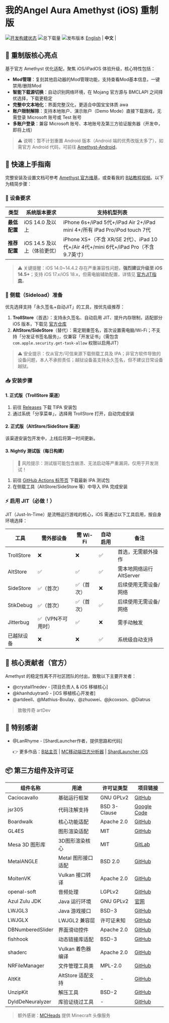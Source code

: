 # 我的Angel Aura Amethyst (iOS) 重制版
[![开发构建状态](https://github.com/herbrine8403/Amethyst-iOS-MyRemastered/actions/workflows/development.yml/badge.svg?branch=main)](.github/workflows/development.yml)
![总下载量](https://img.shields.io/github/downloads/herbrine8403/Amethyst-iOS-MyRemastered/total?style=flat-square&color=00a82a)
![发布版本](https://img.shields.io/github/v/release/herbrine8403/Amethyst-iOS-MyRemastered?style=flat-square&color=00a82a)
[English](README_EN.md) | **中文** |


## 🌟 重制版核心亮点
基于官方 Amethyst 优化适配，聚焦 iOS/iPadOS 体验升级，核心特性包括：
- **Mod管理**：复刻其他启动器的Mod管理功能，支持查看Mod基本信息，一键禁用/删除Mod
- **智能下载源切换**：自动识别网络环境，在 Mojang 官方源与 BMCLAPI 之间择优选择，下载更稳定
- **完整中文本地化**：界面完整汉化，更适合中国宝宝体质 awa
- **账户限制解除**：支持本地账户、演示账户（Demo Mode）直接下载游戏，无需登录 Microsoft 账号或 Test 账号
- **多账户登录**：兼容 Microsoft 账号、本地账号及第三方验证服务器（开发中，即将上线）

> ⚠️ 说明：暂不计划重置 Android 版本（Android 端的优秀改版太多了），如需官方 Android 代码，可前往 [Amethyst-Android](https://github.com/AngelAuraMC/Amethyst-Android)。


## 🚀 快速上手指南
完整安装及设置文档可参考 [Amethyst 官方维基](https://wiki.angelauramc.dev/wiki/getting_started/INSTALL.html#ios)，或查看我的 [B站教程视频](https://b23.tv/KyxZr12)。以下为精简步骤：


### 📱 设备要求
| 类型       | 系统版本要求                | 支持机型列表                                                                 |
|------------|-----------------------------|------------------------------------------------------------------------------|
| **最低配置** | iOS 14.0 及以上             | iPhone 6s+/iPad 5代+/iPad Air 2+/iPad mini 4+/所有 iPad Pro/iPod touch 7代 |
| **推荐配置** | iOS 14.5 及以上（体验更优） | iPhone XS+（不含 XR/SE 2代）、iPad 10代+/Air 4代+/mini 6代+/iPad Pro（不含9.7英寸） |

> ⚠️ 关键提醒：iOS 14.0~14.4.2 存在严重兼容性问题，**强烈建议升级至 iOS 14.5+**；支持 iOS 17.x/iOS 18.x，但需电脑辅助配置，详情见 [官方JIT指南](https://wiki.angelauramc.dev/wiki/faq/ios/JIT.html#what-are-the-methods-to-enable-jit)。


### 🔧 侧载（Sideload）准备
优先选择支持「永久签名+自动JIT」的工具，按优先级推荐：
1. **TrollStore**（首选）：支持永久签名、自动启用 JIT、提升内存限制，适配部分 iOS 版本，下载见 [官方仓库](https://github.com/opa334/TrollStore)
2. **AltStore/SideStore**（替代）：需定期重签名，首次设置需电脑/Wi-Fi；不支持「分发证书签名服务」，仅兼容「开发证书」（需包含 `com.apple.security.get-task-allow` 权限以启用JIT）

> ⚠️ 安全提示：仅从官方/可信来源下载侧载工具及 IPA；非官方软件导致的设备问题，本人不承担责任；越狱设备虽支持永久签名，但不建议日常设备越狱。


### 📥 安装步骤
#### 1. 正式版（TrollStore 渠道）
1. 前往 [Releases](https://github.com/herbrine8403/Amethyst-iOS-MyRemastered/releases) 下载 TIPA 安装包
2. 通过系统「分享菜单」，选择用 TrollStore 打开，自动完成安装

#### 2. 正式版（AltStore/SideStore 渠道）
该渠道安装包开发中，上线后将第一时间更新。

#### 3. Nightly 测试版（每日构建）
> 🔴 风险提示：测试版可能包含崩溃、无法启动等严重漏洞，仅用于开发测试！
1. 前往 [GitHub Actions 标签页](https://github.com/herbrine8403/Amethyst-iOS-MyRemastered/actions) 下载最新 IPA 测试包
2. 在侧载工具（AltStore/SideStore 等）中导入 IPA 完成安装


### ⚡ 启用 JIT（必做！）
JIT（Just-In-Time）是流畅运行游戏的核心，iOS 需通过以下工具启用，按自身环境选择：

| 工具         | 需外部设备 | 需 Wi-Fi | 自动启用 | 备注                     |
|--------------|------------|----------|----------|--------------------------|
| TrollStore   | ❌         | ❌       | ✅       | 首选，无需额外操作       |
| AltStore     | ✅         | ✅       | ✅       | 需本地网络运行 AltServer |
| SideStore    | ✅（首次） | ✅（首次）| ❌       | 后续使用无需设备/网络    |
| StikDebug    | ✅（首次） | ✅（首次）| ✅       | 后续使用无需设备/网络    |
| Jitterbug    | ✅（VPN不可用时） | ✅ | ❌ | 需手动触发               |
| 已越狱设备   | ❌         | ❌       | ✅       | 系统级自动支持           |


## 👥 核心贡献者（官方）
Amethyst 的稳定性离不开社区团队的付出，致敬以下主要开发者：
- @crystall1nedev - [项目负责人 & iOS 移植核心]
- @khanhduytran0 - [iOS 移植核心开发者]
- @artdeell、@Mathius-Boulay、@zhuowei、@jkcoxson、@Diatrus
> 致敬传奇 artDev


## 🙏 特别感谢
- @LanRhyme - [ShardLauncher作者，提供思路和代码]

  👉 更多作品：[B站主页](https://b23.tv/3rmAFc2) | [MC移动端日志分析器](https://github.com/LanRhyme/Web-MinecraftLogAnalyzer) | [ShardLauncher iOS](https://github.com/LanRhyme/ShardLauncher-iOS)


## 📦 第三方组件及许可证
| 组件名称               | 用途                     | 许可证类型               | 项目链接                                                                 |
|------------------------|--------------------------|--------------------------|--------------------------------------------------------------------------|
| Caciocavallo           | 基础运行框架             | GNU GPLv2                | [GitHub](https://github.com/PojavLauncherTeam/caciocavallo)              |
| jsr305                 | 代码注解支持             | BSD 3-Clause             | [Google Code](https://code.google.com/p/jsr-305)                         |
| Boardwalk              | 核心功能适配             | Apache 2.0               | [GitHub](https://github.com/zhuowei/Boardwalk)                            |
| GL4ES                  | 图形渲染适配             | MIT                      | [GitHub](https://github.com/ptitSeb/gl4es)                                |
| Mesa 3D 图形库         | 3D图形渲染核心            | MIT                      | [GitLab](https://gitlab.freedesktop.org/mesa/mesa)                        |
| MetalANGLE             | Metal 图形接口适配        | BSD 2.0                  | [GitHub](https://github.com/khanhduytran0/metalangle)                     |
| MoltenVK               | Vulkan 接口转译          | Apache 2.0               | [GitHub](https://github.com/KhronosGroup/MoltenVK)                        |
| openal-soft            | 音频处理                 | LGPLv2                   | [GitHub](https://github.com/kcat/openal-soft)                            |
| Azul Zulu JDK          | Java 运行环境            | GNU GPLv2                | [官网](https://www.azul.com/downloads/?package=jdk)                       |
| LWJGL3                 | Java 游戏接口            | BSD-3                    | [GitHub](https://github.com/PojavLauncherTeam/lwjgl3)                     |
| LWJGLX                 | LWJGL2 兼容层            | 许可证未知               | [GitHub](https://github.com/PojavLauncherTeam/lwjglx)                     |
| DBNumberedSlider       | 界面滑动控件             | Apache 2.0               | [GitHub](https://github.com/khanhduytran0/DBNumberedSlider)               |
| fishhook               | 动态链接库适配           | BSD-3                    | [GitHub](https://github.com/khanhduytran0/fishhook)                       |
| shaderc                | Vulkan 着色器编译        | Apache 2.0               | [GitHub](https://github.com/khanhduytran0/shaderc)                        |
| NRFileManager          | 文件管理工具类           | MPL-2.0                  | [GitHub](https://github.com/mozilla-mobile/firefox-ios)                   |
| AltKit                 | AltStore 适配支持        | -                        | [GitHub](https://github.com/rileytestut/AltKit)                           |
| UnzipKit               | 解压工具                 | BSD-2                    | [GitHub](https://github.com/abbeycode/UnzipKit)                           |
| DyldDeNeuralyzer       | 库验证绕过工具           | -                        | [GitHub](https://github.com/xpn/DyldDeNeuralyzer)                         |
> 额外感谢：[MCHeads](https://mc-heads.net) 提供 Minecraft 头像服务
